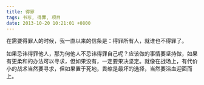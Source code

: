 ```yaml
---
title: 得罪
tags: 书写, 得罪, 项目
date: 2013-10-20 10:21:01 +0800
---
```



在需要得罪人的时候，我一直以来的信条是：得罪所有人，就谁也不得罪了。

如果忌讳得罪他人，那为何他人不忌讳得罪自己呢？应该做的事情要坚持做，如果有更柔和的办法可以寻求，但如果没有，一定要果决坚定。就像在战场上，有代价小的战术当然要寻求，但如果置于死地，畏缩是最坏的选择，当然要浴血迎面而上。

